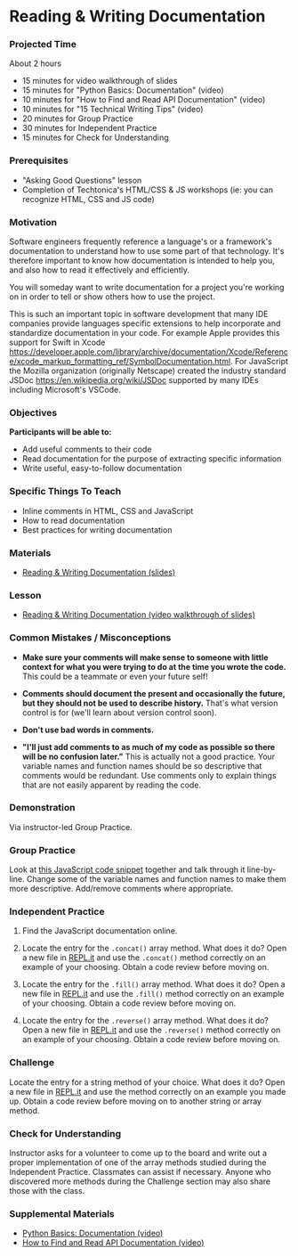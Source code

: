# Reading & Writing Documentation

### Projected Time
About 2 hours
- 15 minutes for video walkthrough of slides
- 15 minutes for "Python Basics: Documentation" (video)
- 10 minutes for "How to Find and Read API Documentation" (video)
- 10 minutes for "15 Technical Writing Tips" (video)
- 20 minutes for Group Practice
- 30 minutes for Independent Practice
- 15 minutes for Check for Understanding

### Prerequisites
- "Asking Good Questions" lesson
- Completion of Techtonica's HTML/CSS & JS workshops (ie: you can recognize HTML, CSS and JS code)

### Motivation
Software engineers frequently reference a language's or a framework's documentation to understand how to use some part of that technology. It's therefore important to know how documentation is intended to help you, and also how to read it effectively and efficiently.

You will someday want to write documentation for a project you're working on in order to tell or show others how to use the project.

This is such an important topic in software development that many IDE companies provide languages specific extensions to help incorporate and standardize documentation in your code. For example Apple provides this support for Swift in Xcode https://developer.apple.com/library/archive/documentation/Xcode/Reference/xcode_markup_formatting_ref/SymbolDocumentation.html. For JavaScript the Mozilla organization (originally Netscape) created the industry standard JSDoc https://en.wikipedia.org/wiki/JSDoc supported by many IDEs including Microsoft's VSCode.

### Objectives

**Participants will be able to:**
- Add useful comments to their code
- Read documentation for the purpose of extracting specific information
- Write useful, easy-to-follow documentation

### Specific Things To Teach
- Inline comments in HTML, CSS and JavaScript
- How to read documentation
- Best practices for writing documentation

### Materials
- [Reading & Writing Documentation (slides)](https://docs.google.com/presentation/d/18CJBM1Z6IA4MGGy6phf2bJN5gOrzQ64y1coIMcq8te0/edit?usp=sharing)

### Lesson
- [Reading & Writing Documentation (video walkthrough of slides)](https://drive.google.com/file/d/1D6hUb6Z-EXYjzsrM3C4WOQ31ZWmtbmzh/view?usp=sharing)

### Common Mistakes / Misconceptions
- **Make sure your comments will make sense to someone with little context for what you were trying to do at the time you wrote the code.** This could be a teammate or even your future self!

- **Comments should document the present and occasionally the future, but they should not be used to describe history.** That's what version control is for (we'll learn about version control soon).

- **Don't use bad words in comments.**

- **"I'll just add comments to as much of my code as possible so there will be no confusion later."** This is actually not a good practice. Your variable names and function names should be so descriptive that comments would be redundant. Use comments only to explain things that are not easily apparent by reading the code.

### Demonstration

Via instructor-led Group Practice.

### Group Practice

Look at [this JavaScript code snippet](https://repl.it/repls/MelodicSilkyQueenbee) together and talk through it line-by-line. Change some of the variable names and function names to make them more descriptive. Add/remove comments where appropriate. 

### Independent Practice

1. Find the JavaScript documentation online.

2. Locate the entry for the `.concat()` array method. What does it do? Open a new file in [REPL.it](http://www.repl.it) and use the `.concat()` method correctly on an example of your choosing. Obtain a code review before moving on.

3. Locate the entry for the `.fill()` array method. What does it do? Open a new file in [REPL.it](http://www.repl.it) and use the `.fill()` method correctly on an example of your choosing. Obtain a code review before moving on.

4. Locate the entry for the `.reverse()` array method. What does it do? Open a new file in [REPL.it](http://www.repl.it) and use the `.reverse()` method correctly on an example of your choosing. Obtain a code review before moving on.

### Challenge

Locate the entry for a string method of your choice. What does it do? Open a new file in [REPL.it](http://www.repl.it) and use the method correctly on an example you made up. Obtain a code review before moving on to another string or array method.

### Check for Understanding
Instructor asks for a volunteer to come up to the board and write out a proper implementation of one of the array methods studied during the Independent Practice. Classmates can assist if necessary. Anyone who discovered more methods during the Challenge section may also share those with the class.

### Supplemental Materials
- [Python Basics: Documentation (video)](https://www.youtube.com/watch?v=E7fDz2Gm0mI)
- [How to Find and Read API Documentation (video)](https://www.youtube.com/watch?v=xjU8LBQu53U)
